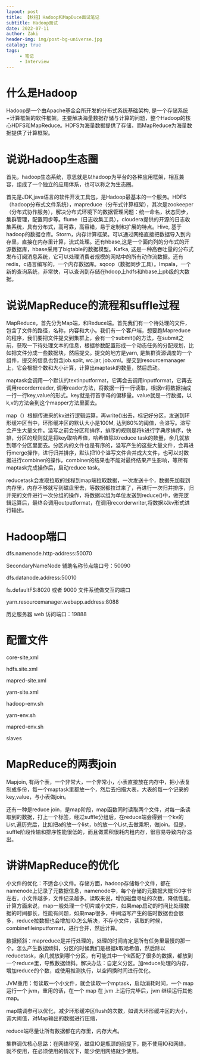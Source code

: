 ```yaml
---
layout: post
title: 【秋招】Hadoop和MapDuce面试笔记
subtitle: Hadoop面试
date: 2022-07-11
author: Zaki
header-img: img/post-bg-universe.jpg
catalog: true
tags:
     - 笔记
     - Interview
---
```


# 什么是Hadoop 

Hadoop是一个由Apache基金会所开发的分布式系统基础架构, 是一个存储系统+计算框架的软件框架。主要解决海量数据存储与计算的问题，整个Hadoop的核心HDFS和MapReduce。HDFS为海量数据提供了存储，而MapReduce为海量数据提供了计算框架。

# 说说Hadoop生态圈

首先，hadoop生态系统，意思就是以hadoop为平台的各种应用框架，相互兼容，组成了一个独立的应用体系，也可以称之为生态圈。

首先是JDK,java语言的软件开发工具包，是Hadoop最基本的一个服务。HDFS（hadoop分布式文件系统），mapreduce（分布式计算框架），其次是zookeeper（分布式协作服务），解决分布式环境下的数据管理问题：统一命名，状态同步，集群管理，配置同步等。flume（日志收集工具），cloudera提供的开源的日志收集系统，具有分布式，高可靠，高容错，易于定制和扩展的特点。Hive, 基于hadoop的数据仓库。Storm，内存计算框架。可以通过网络直接把数据导入到内存里，直接在内存里计算，流式处理。还有hbase,这是一个面向列的分布式的开源数据库，hbase采用了bigtable的数据模型。Kafka, 这是一种高吞吐量的分布式发布订阅消息系统，它可以处理消费者规模的网站中的所有动作流数据。还有redis，c语言编写的，一个内存数据库。sqoop（数据同步工具）。Impala，一个新的查询系统，非常快，可以查询到存储在hdoop上hdfs和hbase上pb级的大数据。

# 说说MapReduce的流程和suffle过程

MapReduce，首先分为Map端，和Reduce端。首先我们有一个待处理的文件，包含了文件的路径，名称，内容和大小。我们有一个客户端，想要跑Mapreduce的程序，我们要把文件提交到集群上，会有一个submit()的方法，在submit之前，获取一下待处理文本的信息，根据参数配置形成一个动态任务的分配规划，比如把文件分成一些数据块，然后提交。提交的地方是yarn, 是集群资源调度的一个组件，提交的信息也包含job.split, wc.jar, job.xml。提交到resourcemanager上，它会根据个数和大小计算，计算出maptask的数量，然后启动。

maptask会调用一个默认的textinputformat，它再会去调用inputformat，它再去调用recorderreader, 调用reader方法，将数据一行一行读取，根据rr将数据抽成一行一行key,value的形式。key就是行首字母的偏移量。value就是一行数据，以k,v的方法会到这个mapper方法里面去。

map（）根据传进来的kv进行逻辑运算，再write()出去，标记好分区，发送到环形缓冲区当中，环形缓冲区的默认大小是100M, 达到80%的阈值，会溢写。溢写会产生大量文件。溢写之前会分区和排序，排序的规则是将k进行字典序排序，快排，分区的规则就是将key取哈希值，哈希值除以reduce task的数量，余几就放到哪个分区里面去。分区内的文件也是有序的，溢写产生的这些大量文件，会再进行merge操作，进行归并排序，默认把10个溢写文件合并成大文件，也可以对数据进行combiner的操作，combiner的结果也不能对最终结果产生影响，等所有maptask完成操作后，启动reduce task。

reducetask会发取拉取的线程到map端拉取数据，一次发送十个，数据先加载到内存里，内存不够就写到磁盘里去，等数据都拉过来了，再进行一次归并排序，归并完的文件进行一次分组的操作，将数据以组为单位发送到reduce()中，做完逻辑运算后，最终会调用outputformat，在调用recorderwriter,将数据以kv形式进行输出。

# Hadoop端口

dfs.namenode.http-address:50070

 SecondaryNameNode 辅助名称节点端口号：50090
 
dfs.datanode.address:50010

fs.defaultFS:8020 或者 9000 文件系统做交互的端口

yarn.resourcemanager.webapp.address:8088

历史服务器 web 访问端口：19888

# 配置文件
core-site,xml

hdfs.site.xml

mapred-site.xml

yarn-site.xml

hadoop-env.sh

yarn-env.sh

mapred-env.sh

slaves

# MapReduce的两表join

Mapjoin, 有两个表，一个非常大，一个非常小，小表直接放在内存中，把小表复制成多份，每一个maptask里都放一个，然后去扫描大表，大表的每一个记录的key,value，与小表做join。

还有一种是reduce join，是map阶段，map函数同时读取两个文件，对每一条读取到的数据，打上一个标签，经过suffle分组后，在reduce端会得到一个kv的List,遍历完后，比如把a的放一个list，b的放一个List,去做乘积，做join。但是，suffle阶段传输和排序性能很低的，而且做乘积很耗内粗内存，很容易导致内存溢出。

# 讲讲MapReduce的优化

小文件的优化：不适合小文件。存储方面，hadoop存储每个文件，都在namenode上记录了元数据信息，namenode中，每个存储的元数据大概150字节左右，小文件越多，文件记录越多。读取来说，增加磁盘寻址的次数，降低性能。计算方面来说，map一般处理一个切片或小文件，如果map启动的时间比处理数据的时间都长，性能有问题，如果map很多，中间溢写产生的临时数据也会很多，reduce拉数据也会增加IO.怎么解决，不存小文件，读取的时候，combinefileinputformat，进行合并，然后计算。

数据倾斜：mapreduce是并行处理的，处理的时间肯定是所有任务里最慢的那一个。怎么产生数据倾斜，分区的时候我们是根据k取哈希值，然后除以reducetask，余几就放到哪个分区，有可能其中一个k匹配了很多的数据，都放到一个reduce里，导致数据倾斜。解决办法：自定义分区。加reduce处理的内存，增加reduce的个数，或使用推测执行，以空间换时间进行优化。

JVM重用：每读取一个小文件，就会读取一个mptask，启动消耗时间，一个 map 运行一个 jvm，重用的话，在一个 map 在 jvm 上运行完毕后，jvm 继续运行其他 map。

map端调参可以优化，减少环形缓冲区flush的次数，如调大环形缓冲区的大小，调大阈值，对Map输出的数据进行压缩，

reduce端尽量让所有数据都在内存里，内存大点。

集群调优核心思路：在网络带宽，磁盘IO是瓶颈的前提下，能不使用IO和网络，就不使用，在必须使用的情况下，能少使用网络就少使用。
